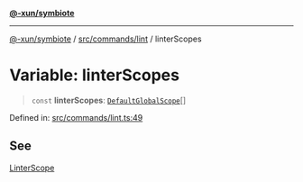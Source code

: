 [**@-xun/symbiote**](../../../../README.md)

***

[@-xun/symbiote](../../../../README.md) / [src/commands/lint](../README.md) / linterScopes

# Variable: linterScopes

> `const` **linterScopes**: [`DefaultGlobalScope`](../../../configure/enumerations/DefaultGlobalScope.md)[]

Defined in: [src/commands/lint.ts:49](https://github.com/Xunnamius/symbiote/blob/49b68300bfb7b09f7c437e515711c99015f99f81/src/commands/lint.ts#L49)

## See

[LinterScope](../../../configure/enumerations/DefaultGlobalScope.md)
